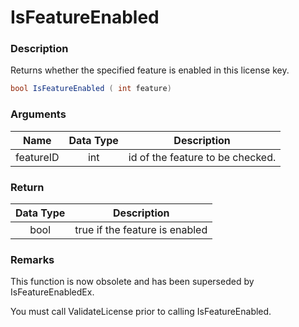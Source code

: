 # IsFeatureEnabled

### Description

Returns whether the specified feature is enabled in this license key.

```c#
bool IsFeatureEnabled ( int feature)
```

### Arguments

| Name      | Data Type | Description                      |
| --------- | :-------: | -------------------------------- |
| featureID |    int    | id of the feature to be checked. |

### Return

| Data Type | Description                    |
| :-------: | ------------------------------ |
|    bool   | true if the feature is enabled |

### Remarks

This function is now obsolete and has been superseded by IsFeatureEnabledEx.

You must call ValidateLicense prior to calling IsFeatureEnabled.
